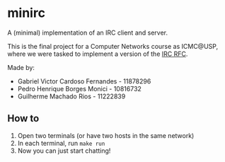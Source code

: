 # minirc
A (minimal) implementation of an IRC client and server.

This is the final project for a Computer Networks course as ICMC@USP, where we were
tasked to implement a version of the [IRC RFC](https://datatracker.ietf.org/doc/html/rfc1459).

Made by:
- Gabriel Victor Cardoso Fernandes - 11878296
- Pedro Henrique Borges Monici - 10816732
- Guilherme Machado Rios - 11222839

## How to
1. Open two terminals (or have two hosts in the same network)
2. In each terminal, run `make run`
3. Now you can just start chatting!